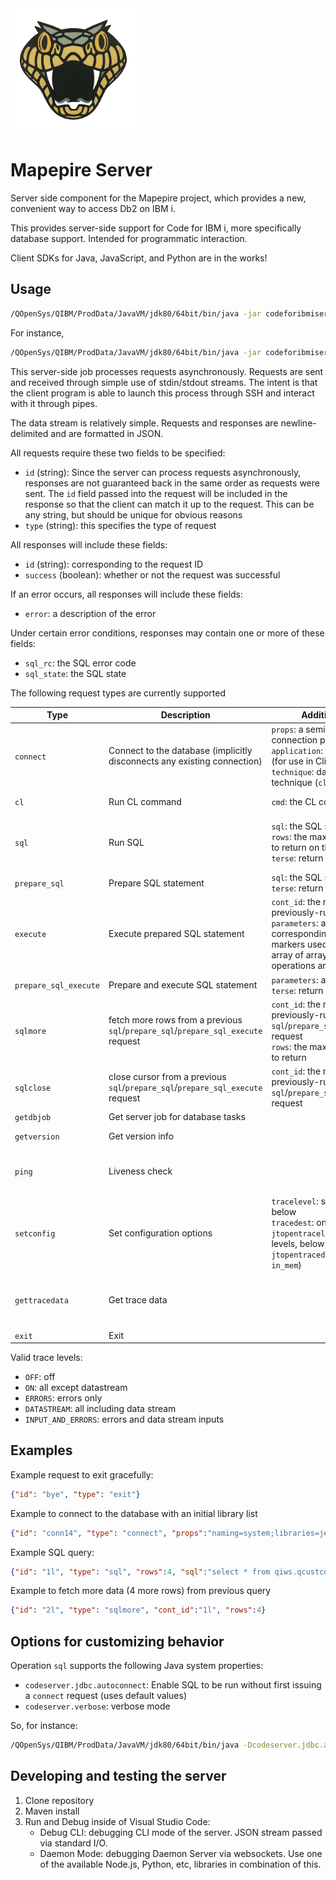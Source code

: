 
<img src="mapepire-logo.png" alt="logo" width="200"/>

# Mapepire Server

Server side component for the Mapepire project, which provides a new, convenient way to access Db2 on IBM i.

This provides server-side support for Code for IBM i, more specifically database support. Intended for programmatic interaction.

Client SDKs for Java, JavaScript, and Python are in the works! 

## Usage

```bash
/QOpenSys/QIBM/ProdData/JavaVM/jdk80/64bit/bin/java -jar codeforibmiserver.jar 
```
For instance, 
```bash
/QOpenSys/QIBM/ProdData/JavaVM/jdk80/64bit/bin/java -jar codeforibmiserver.jar
```

This server-side job processes requests asynchronously. Requests are sent and received
through simple use of stdin/stdout streams. The intent is that the client program
is able to launch this process through SSH and interact with it through pipes. 

The data stream is relatively simple. Requests and responses are newline-delimited and
are formatted in JSON. 

All requests require these two fields to be specified:
- `id` (string): Since the server can process requests asynchronously, responses are not
   guaranteed back in the same order as requests were sent. The `id` field passed into
   the request will be included in the response so that the client can match it up
   to the request. This can be any string, but should be unique for obvious reasons
- `type` (string): this specifies the type of request

All responses will include these fields:
- `id` (string): corresponding to the request ID
- `success` (boolean): whether or not the request was successful

If an error occurs, all responses will include these fields:
- `error`: a description of the error

Under certain error conditions, responses may contain one or more of these fields:
- `sql_rc`: the SQL error code
- `sql_state`: the SQL state

The following request types are currently supported

| Type          | Description   | Additional input fields  | Additional output fields  |
| ------------- | ------------- | ------------- | -------------  |
| `connect`     | Connect to the database (implicitly disconnects any existing connection) | `props`: a semicolon-delimited list of connection properties <br/> `application`: the application name (for use in Client Special Registers) <br/> `technique`: database connection technique (`cli` or `tcp`) | `job`: the server job | 
| `cl`          | Run CL command  | `cmd`: the CL command | `data`: the resulting job log entries | 
| `sql`         | Run SQL  | `sql`: the SQL statement <br/> `rows`: the maximum number of rows to return on the first request <br/> `terse`: return data in terse format | `metadata`: metadata about the result set <br/> `data`: the data <br/> `is_done`: whether all rows were fetched | 
| `prepare_sql`         | Prepare SQL statement  | `sql`: the SQL statement <br/> `terse`: return data in terse format | 
| `execute`         | Execute prepared SQL statement  | `cont_id`: the request ID of the previously-run `sql` or `prepare_sql` <br /> `parameters`: array parameter values corresponding to any parameter markers used. If `parameters` is an array of arrays, then the sql operations are executed as a batch. |   `data`: the data |
| `prepare_sql_execute`         | Prepare and execute SQL statement  | `parameters`: array parameter values <br/> `terse`: return data in terse format |  `data`: the data |
| `sqlmore`     | fetch more rows from a previous `sql`/`prepare_sql`/`prepare_sql_execute` request  | `cont_id`: the request ID of the previously-run `sql`/`prepare_sql`/`prepare_sql_execute` request <br/> `rows`: the maximum number of rows to return | `data`: the data <br/> `is_done`: whether all rows were fetched | 
| `sqlclose`     | close cursor from a previous `sql`/`prepare_sql`/`prepare_sql_execute` request  | `cont_id`: the request ID of the previously-run `sql`/`prepare_sql`/`prepare_sql_execute` request |  | 
| `getdbjob`     | Get server job for database tasks  |  | `job`: the server job | 
| `getversion`   | Get version info  |  | `build_date`: build date <br/> `version`: version | 
| `ping`         | Liveness check |  | `alive`: this program is still responsive <br/> `db_alive`: there is an active connection to the database |
| `setconfig`    | Set configuration options | `tracelevel`: see valid trace levels, below <br/> `tracedest`: one of (`file`, `in_mem`) <br/> `jtopentracelevel`: see valid trace levels, below <br/> `jtopentracedest`: one of (`file`, `in_mem`) | `tracedest`, `tracelevel`,`jtopentracedest`, `jtopentracelevel`, | 
| `gettracedata` | Get trace data |  | `tracedata`: the trace data (as a singular HTML string) <br/> `jtopentracedata`: the JtOpen trace data (plain text) |
| `exit      `   | Exit  |  |  | 

Valid trace levels:
- `OFF`: off
- `ON`: all except datastream
- `ERRORS`: errors only
- `DATASTREAM`: all including data stream
- `INPUT_AND_ERRORS`: errors and data stream inputs

## Examples

Example request to exit gracefully:
```json
{"id": "bye", "type": "exit"}
```

Example to connect to the database with an initial library list
```json
{"id": "conn14", "type": "connect", "props":"naming=system;libraries=jesseg,qiws"}
```

Example SQL query:
```json
{"id": "1l", "type": "sql", "rows":4, "sql":"select * from qiws.qcustcddt"}
```

Example to fetch more data (4 more rows) from previous query
```json
{"id": "2l", "type": "sqlmore", "cont_id":"1l", "rows":4}
```


## Options for customizing behavior

Operation `sql` supports the following Java system properties:
- `codeserver.jdbc.autoconnect`: Enable SQL to be run without first issuing a `connect` request (uses default values)
- `codeserver.verbose`: verbose mode

So, for instance:

```bash
/QOpenSys/QIBM/ProdData/JavaVM/jdk80/64bit/bin/java -Dcodeserver.jdbc.autoconnect=true -jar codeforibmiserver.jar
```

## Developing and testing the server

1. Clone repository
2. Maven install
3. Run and Debug inside of Visual Studio Code:
   * Debug CLI: debugging CLI mode of the server. JSON stream passed via standard I/O.
   * Daemon Mode: debugging Daemon Server via websockets. Use one of the available Node.js, Python, etc, libraries in combination of this.